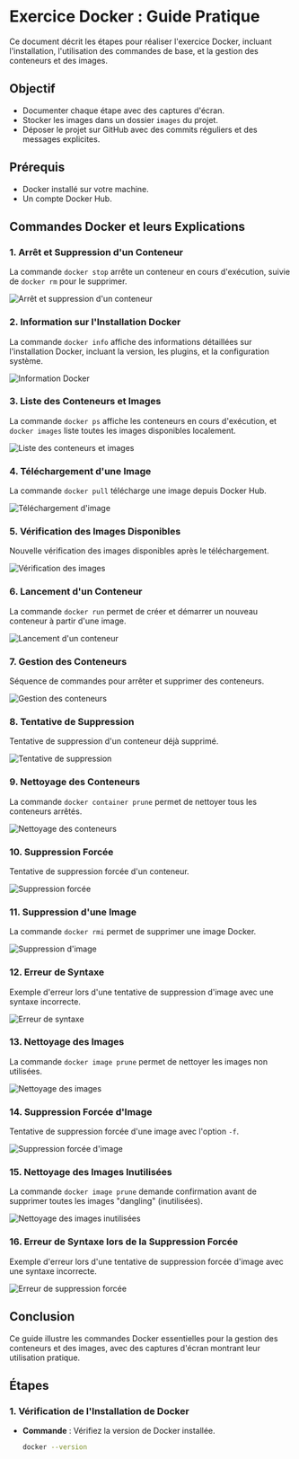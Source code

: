 # Exercice Docker : Guide Pratique

Ce document décrit les étapes pour réaliser l'exercice Docker, incluant l'installation, l'utilisation des commandes de base, et la gestion des conteneurs et des images.

## Objectif

- Documenter chaque étape avec des captures d'écran.
- Stocker les images dans un dossier `images` du projet.
- Déposer le projet sur GitHub avec des commits réguliers et des messages explicites.

## Prérequis

- Docker installé sur votre machine.
- Un compte Docker Hub.

## Commandes Docker et leurs Explications

### 1. Arrêt et Suppression d'un Conteneur
La commande `docker stop` arrête un conteneur en cours d'exécution, suivie de `docker rm` pour le supprimer.

![Arrêt et suppression d'un conteneur](images/Capture%20d'écran%202025-02-10%20200350.png)

### 2. Information sur l'Installation Docker
La commande `docker info` affiche des informations détaillées sur l'installation Docker, incluant la version, les plugins, et la configuration système.

![Information Docker](images/Capture%20d'écran%202025-02-10%20201233.png)

### 3. Liste des Conteneurs et Images
La commande `docker ps` affiche les conteneurs en cours d'exécution, et `docker images` liste toutes les images disponibles localement.

![Liste des conteneurs et images](images/Capture%20d'écran%202025-02-10%20201249.png)

### 4. Téléchargement d'une Image
La commande `docker pull` télécharge une image depuis Docker Hub.

![Téléchargement d'image](images/Capture%20d'écran%202025-02-10%20201311.png)

### 5. Vérification des Images Disponibles
Nouvelle vérification des images disponibles après le téléchargement.

![Vérification des images](images/Capture%20d'écran%202025-02-10%20201318.png)

### 6. Lancement d'un Conteneur
La commande `docker run` permet de créer et démarrer un nouveau conteneur à partir d'une image.

![Lancement d'un conteneur](images/Capture%20d'écran%202025-02-10%20201330.png)

### 7. Gestion des Conteneurs
Séquence de commandes pour arrêter et supprimer des conteneurs.

![Gestion des conteneurs](images/Capture%20d'écran%202025-02-10%20201410.png)

### 8. Tentative de Suppression
Tentative de suppression d'un conteneur déjà supprimé.

![Tentative de suppression](images/Capture%20d'écran%202025-02-10%20201442.png)

### 9. Nettoyage des Conteneurs
La commande `docker container prune` permet de nettoyer tous les conteneurs arrêtés.

![Nettoyage des conteneurs](images/Capture%20d'écran%202025-02-10%20201543.png)

### 10. Suppression Forcée
Tentative de suppression forcée d'un conteneur.

![Suppression forcée](images/Capture%20d'écran%202025-02-10%20201553.png)

### 11. Suppression d'une Image
La commande `docker rmi` permet de supprimer une image Docker.

![Suppression d'image](images/Capture%20d'écran%202025-02-10%20201616.png)

### 12. Erreur de Syntaxe
Exemple d'erreur lors d'une tentative de suppression d'image avec une syntaxe incorrecte.

![Erreur de syntaxe](images/Capture%20d'écran%202025-02-10%20201659.png)

### 13. Nettoyage des Images
La commande `docker image prune` permet de nettoyer les images non utilisées.

![Nettoyage des images](images/Capture%20d'écran%202025-02-10%20201751.png)

### 14. Suppression Forcée d'Image
Tentative de suppression forcée d'une image avec l'option `-f`.

![Suppression forcée d'image](images/Capture%20d'écran%202025-02-10%20201804.png)

### 15. Nettoyage des Images Inutilisées
La commande `docker image prune` demande confirmation avant de supprimer toutes les images "dangling" (inutilisées).

![Nettoyage des images inutilisées](images/Capture%20d'écran%202025-02-10%20201849.png)

### 16. Erreur de Syntaxe lors de la Suppression Forcée
Exemple d'erreur lors d'une tentative de suppression forcée d'image avec une syntaxe incorrecte.

![Erreur de suppression forcée](images/Capture%20d'écran%202025-02-10%20201903.png)

## Conclusion

Ce guide illustre les commandes Docker essentielles pour la gestion des conteneurs et des images, avec des captures d'écran montrant leur utilisation pratique.

## Étapes

### 1. Vérification de l'Installation de Docker

- **Commande** : Vérifiez la version de Docker installée.

  ```bash
  docker --version

